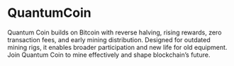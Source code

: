 # QuantumCoin
Quantum Coin builds on Bitcoin with reverse halving, rising rewards, zero transaction fees, and early mining distribution. Designed for outdated mining rigs, it enables broader participation and new life for old equipment. Join Quantum Coin to mine effectively and shape blockchain’s future.

